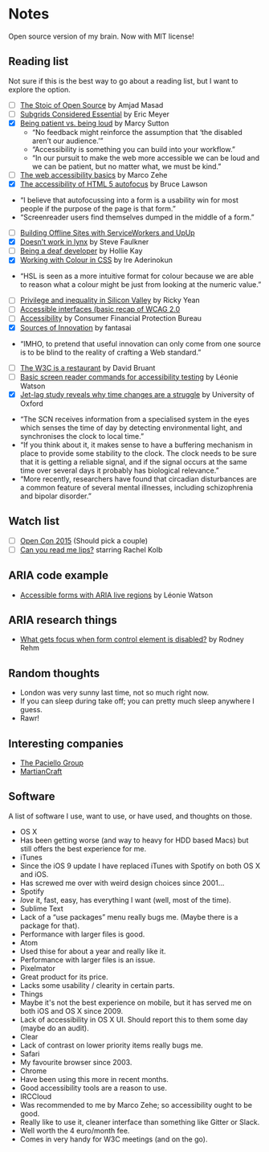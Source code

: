 # Notes
Open source version of my brain. Now with MIT license!

## Reading list

Not sure if this is the best way to go about a reading list, but I want to explore the option.

* [ ] [The Stoic of Open Source](http://amasad.me/2016/01/13/the-stoic-of-open-source/) by Amjad Masad
* [ ] [Subgrids Considered Essential](http://meyerweb.com/eric/thoughts/2016/01/15/subgrids-considered-essential/) by Eric Meyer
* [x] [Being patient vs. being loud](https://the-pastry-box-project.net/marcy-sutton/2015-april-20) by Marcy Sutton
  * “No feedback might reinforce the assumption that ‘the disabled aren’t our audience.’”
  * “Accessibility is something you can build into your workflow.”
  * “In our pursuit to make the web more accessible we can be loud and we can be patient, but no matter what, we must be kind.”
* [ ] [The web accessibility basics](https://www.marcozehe.de/2015/12/14/the-web-accessibility-basics/) by Marco Zehe
* [x] [The accessibility of HTML 5 autofocus](http://www.brucelawson.co.uk/2009/the-accessibility-of-html-5-autofocus/) by Bruce Lawson
 * “I believe that autofocussing into a form is a usability win for most people if the purpose of the page is that form.”
 * “Screenreader users find themselves dumped in the middle of a form.”
* [ ] [Building Offline Sites with ServiceWorkers and UpUp](https://dev.opera.com/articles/offline-with-upup-service-workers/)
* [x] [Doesn’t work in lynx](https://www.paciellogroup.com/blog/2014/02/doesnt-work-lynx/) by Steve Faulkner
* [ ] [Being a deaf developer](http://cruft.io/posts/deep-accessibility/) by Hollie Kay
* [x] [Working with Colour in CSS](http://bitsofco.de/working-with-colour-in-css/) by Ire Aderinokun
 * “HSL is seen as a more intuitive format for colour because we are able to reason what a colour might be just from looking at the numeric value.”
* [ ] [Privilege and inequality in Silicon Valley](https://medium.com/tech-diversity-files/privilege-and-inequality-in-silicon-valley-92d455b66860#.2mqjnzwwx) by Ricky Yean
* [ ] [Accessible interfaces (basic recap of WCAG 2.0](https://cfpb.github.io/design-manual/guides/accessible-interfaces.html)
* [ ] [Accessibility](https://github.com/cfpb/front-end/blob/master/accessibility.md) by Consumer Financial Protection Bureau
* [x] [Sources of Innovation](http://fantasai.inkedblade.net/weblog/2011/inside-csswg/input) by fantasai
 * “IMHO, to pretend that useful innovation can only come from one source is to be blind to the reality of crafting a Web standard.”
* [ ] [The W3C is a restaurant](https://longtermlaziness.wordpress.com/2013/10/08/the-w3c-is-a-restaurant/) by David Bruant
* [ ] [Basic screen reader commands for accessibility testing](https://www.paciellogroup.com/blog/2015/01/basic-screen-reader-commands-for-accessibility-testing/) by Léonie Watson
* [x] [Jet-lag study reveals why time changes are a struggle](http://www.ox.ac.uk/news/2013-08-30-jet-lag-study-reveals-why-time-changes-are-struggle) by University of Oxford
 * “The SCN receives information from a specialised system in the eyes which senses the time of day by detecting environmental light, and synchronises the clock to local time.”
 * “If you think about it, it makes sense to have a buffering mechanism in place to provide some stability to the clock. The clock needs to be sure that it is getting a reliable signal, and if the signal occurs at the same time over several days it probably has biological relevance.”
 * “More recently, researchers have found that circadian disturbances are a common feature of several mental illnesses, including schizophrenia and bipolar disorder.”

## Watch list

* [ ] [Open Con 2015](http://www.opencon2015.org/resources_opencon2015) (Should pick a couple)
* [ ] [Can you read me lips?](https://vimeo.com/148127830) starring Rachel Kolb 

## ARIA code example

* [Accessible forms with ARIA live regions](http://tink.uk/accessible-forms-with-aria-live-regions/) by Léonie Watson

## ARIA research things

* [What gets focus when form control element is disabled?](https://jsbin.com/qalujo/edit?html,js,console,output) by Rodney Rehm

## Random thoughts

* London was very sunny last time, not so much right now.
* If you can sleep during take off; you can pretty much sleep anywhere I guess.
* Rawr!

## Interesting companies

* [The Paciello Group](http://paciellogroup.com)
* [MartianCraft](http://martiancraft.com/)

## Software

A list of software I use, want to use, or have used, and thoughts on those.

* OS X
 * Has been getting worse (and way to heavy for HDD based Macs) but still offers the best experience for me.
* iTunes
 * Since the iOS 9 update I have replaced iTunes with Spotify on both OS X and iOS.
 * Has screwed me over with weird design choices since 2001…
* Spotify
 * _love_ it, fast, easy, has everything I want (well, most of the time).
* Sublime Text
 * Lack of a “use packages” menu really bugs me. (Maybe there is a package for that).
 * Performance with larger files is good.
* Atom
 * Used thise for about a year and really like it.
 * Performance with larger files is an issue.
* Pixelmator
 * Great product for its price.
 * Lacks some usability / clearity in certain parts.
* Things
 * Maybe it's not the best experience on mobile, but it has served me on both iOS and OS X since 2009.
 * Lack of accessibility in OS X UI. Should report this to them some day (maybe do an audit).
* Clear
 * Lack of contrast on lower priority items really bugs me.
* Safari
 * My favourite browser since 2003.
* Chrome
 * Have been using this more in recent months.
 * Good accessibility tools are a reason to use.
* IRCCloud
 * Was recommended to me by Marco Zehe; so accessibility ought to be good.
 * Really like to use it, cleaner interface than something like Gitter or Slack.
 * Well worth the 4 euro/month fee.
 * Comes in very handy for W3C meetings (and on the go).
